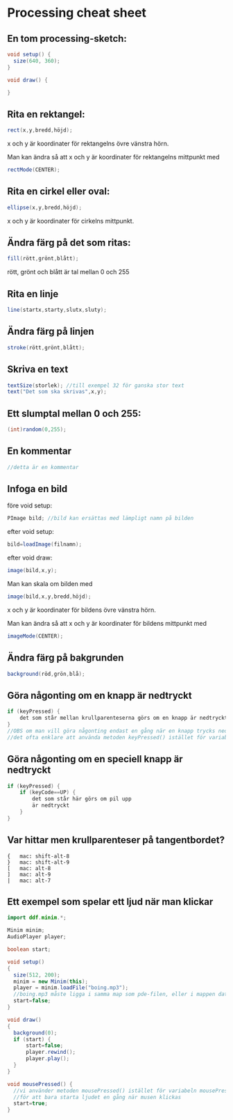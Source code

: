 # Processing cheat sheet

## En tom processing-sketch:

```java
void setup() {
  size(640, 360);
}

void draw() {

}
```

## Rita en rektangel:

```java
rect(x,y,bredd,höjd);
```

x och y är koordinater för rektangelns övre vänstra hörn. 

Man kan ändra så att x och y är koordinater för rektangelns mittpunkt med

```java
rectMode(CENTER);
```

## Rita en cirkel eller oval:

```java
ellipse(x,y,bredd,höjd);
```

x och y är koordinater för cirkelns mittpunkt. 

## Ändra färg på det som ritas:

```java
fill(rött,grönt,blått);
```

rött, grönt och blått är tal mellan 0 och 255

## Rita en linje

```java
line(startx,starty,slutx,sluty);
```

## Ändra färg på linjen

```java
stroke(rött,grönt,blått);
```

## Skriva en text

```java
textSize(storlek); //till exempel 32 för ganska stor text
text("Det som ska skrivas",x,y);
```

## Ett slumptal mellan 0 och 255:

```java
(int)random(0,255);
```

## En kommentar

```java
//detta är en kommentar
```

## Infoga en bild

före void setup:
```java
PImage bild; //bild kan ersättas med lämpligt namn på bilden
```

efter void setup:
```java
bild=loadImage(filnamn);
```

efter void draw:
```java
image(bild,x,y);
```

Man kan skala om bilden med
```java
image(bild,x,y,bredd,höjd);
```

x och y är koordinater för bildens övre vänstra hörn. 

Man kan ändra så att x och y är koordinater för bildens mittpunkt med

```java
imageMode(CENTER);
```

## Ändra färg på bakgrunden

```java
background(röd,grön,blå);
```

## Göra någonting om en knapp är nedtryckt

```java
if (keyPressed) {
	det som står mellan krullparenteserna görs om en knapp är nedtryckt
}
//OBS om man vill göra någonting endast en gång när en knapp trycks ned är 
//det ofta enklare att använda metoden keyPressed() istället för variabeln keyPressed
```

## Göra någonting om en speciell knapp är nedtryckt

```java
if (keyPressed) {
	if (keyCode==UP) {
		det som står här görs om pil upp 
		är nedtryckt
	}
}
```

## Var hittar men krullparenteser på tangentbordet?

```
{	mac: shift-alt-8
}	mac: shift-alt-9
[	mac: alt-8
]	mac: alt-9
|	mac: alt-7
```

## Ett exempel som spelar ett ljud när man klickar

```java
import ddf.minim.*;

Minim minim;
AudioPlayer player;

boolean start;

void setup()
{
  size(512, 200);
  minim = new Minim(this);
  player = minim.loadFile("boing.mp3");
  //boing.mp3 måste ligga i samma map som pde-filen, eller i mappen data
  start=false;
}

void draw()
{
  background(0);
  if (start) {
      start=false;
      player.rewind();
      player.play();
  }
}

void mousePressed() {
  //vi använder metoden mousePressed() istället för variabeln mousePressed
  //för att bara starta ljudet en gång när musen klickas
  start=true;
}
```
